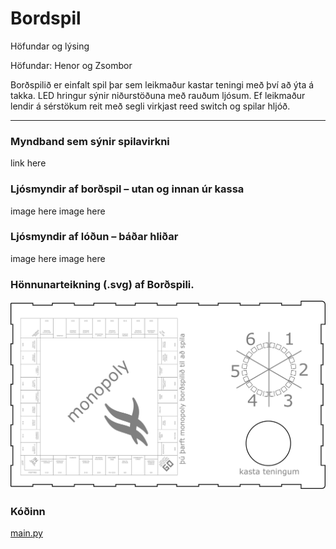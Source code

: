 # Bordspil

Höfundar og lýsing

Höfundar: Henor og Zsombor

Borðspilið er einfalt spil þar sem leikmaður kastar teningi með því að ýta á takka. LED hringur sýnir niðurstöðuna með rauðum ljósum. Ef leikmaður lendir á sérstökum reit með segli virkjast reed switch og spilar hljóð.

---

### Myndband sem sýnir spilavirkni
link here


### Ljósmyndir af borðspil – utan og innan úr kassa
image here
image here


### Ljósmyndir af lóðun – báðar hliðar
image here
image here


### Hönnunarteikning (.svg) af Borðspili.
<img src="https://github.com/henork2110/Bordspil/blob/main/game%20box.svg?raw=true" width="1526">


### Kóðinn
[main.py](https://github.com/henork2110/Bordspil/blob/ac98288c00cfce1811459373b63aa8ec785bcda4/main.py)
